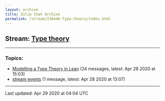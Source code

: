 ```yaml
---
layout: archive
title: Zulip Chat Archive
permalink: /stream/236446-Type-theory/index.html
---
```


## Stream: [Type theory](https://leanprover-community.github.io/archive/stream/236446-Type-theory/index.html)
---

### Topics:

* [Modelling a Type Theory in Lean](topic/Modelling.20a.20Type.20Theory.20in.20Lean.html) (24 messages, latest: Apr 28 2020 at 15:03)
* [stream events](topic/stream.20events.html) (1 message, latest: Apr 28 2020 at 13:07)

<hr><p>Last updated: Apr 29 2020 at 04:04 UTC</p>